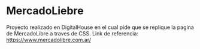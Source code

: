 # MercadoLiebre
Proyecto realizado en DigitalHouse en el cual pide que se replique la pagina de MercadoLibre a traves de CSS.
Link de referencia: https://www.mercadolibre.com.ar/
